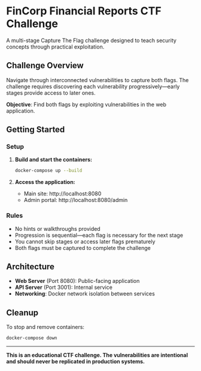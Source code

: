 # FinCorp Financial Reports CTF Challenge

A multi-stage Capture The Flag challenge designed to teach security concepts through practical exploitation.

## Challenge Overview

Navigate through interconnected vulnerabilities to capture both flags. The challenge requires discovering each vulnerability progressively—early stages provide access to later ones.

**Objective**: Find both flags by exploiting vulnerabilities in the web application.

## Getting Started

### Setup

1. **Build and start the containers:**
   ```bash
   docker-compose up --build
   ```

2. **Access the application:**
   - Main site: http://localhost:8080
   - Admin portal: http://localhost:8080/admin

### Rules

- No hints or walkthroughs provided
- Progression is sequential—each flag is necessary for the next stage
- You cannot skip stages or access later flags prematurely
- Both flags must be captured to complete the challenge

## Architecture

- **Web Server** (Port 8080): Public-facing application
- **API Server** (Port 3001): Internal service
- **Networking**: Docker network isolation between services

## Cleanup

To stop and remove containers:
```bash
docker-compose down
```

---

**This is an educational CTF challenge. The vulnerabilities are intentional and should never be replicated in production systems.**
